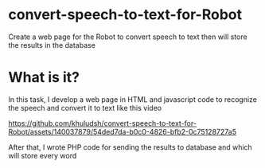 # convert-speech-to-text-for-Robot
Create a web page for the Robot to convert speech to text then will store the results in the database 
# What is it?
In this task, I develop a web page in HTML and javascript code to recognize the speech and convert it to text like this video 

https://github.com/khuludsh/convert-speech-to-text-for-Robot/assets/140037879/54ded7da-b0c0-4826-bfb2-0c75128727a5

After that, I wrote PHP code for sending the results to database and which will store every word 

